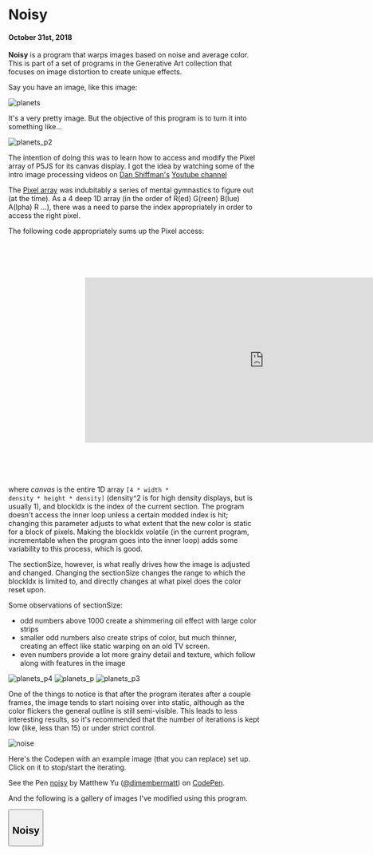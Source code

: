 # Noisy
#### October 31st, 2018

**Noisy** is a program that warps images based on noise and average color. This is part of a set of programs in the Generative Art collection that focuses on image distortion to create unique effects.

Say you have an image, like this image:

![planets](./images/noisy/planets.jpg)

It's a very pretty image. But the objective of this program is to turn it into something like...

![planets_p2](./images/noisy/planets_p2.png)

The intention of doing this was to learn how to access and modify the
Pixel array of P5JS for its canvas display. I got the idea by watching some of the intro image processing videos on [Dan Shiffman's](https://shiffman.net/) [Youtube channel](https://www.youtube.com/channel/UCvjgXvBlbQiydffZU7m1_aw)

The [Pixel array](https://p5js.org/reference/#/p5/pixels) was
indubitably a series of mental gymnastics to figure out (at the time). As a 4 deep 1D array (in the order of R(ed) G(reen) B(lue) A(lpha) R ...), there was a need to parse the index appropriately in order to access the right pixel.

The following code appropriately sums up the Pixel access:

<iframe
  src="https://carbon.now.sh/embed/?bg=rgba(171%2C%20184%2C%20195%2C%201)&t=oceanic-next&wt=none&l=javascript&ds=true&dsyoff=20px&dsblur=68px&wc=true&wa=false&pv=56px&ph=56px&ln=true&fm=Hack&fs=14px&lh=133%25&si=false&es=4x&wm=false&code=for%2520(int%2520i%2520%253D%25200%253B%2520i%2520%253C%2520canvas%253B%2520i%2520%252B%253D%25204)%257B%250A%2509if(i%2525(d*sectionSize)%2520%253D%253D%2520blockIdx)%2520%257B%250A%2509%2509%252F%252Fdo%2520something%253Cbr%253E%250A%2509%257D%250A%257D"
  style="transform:scale(0.7); width:1024px; height:473px; border:0; overflow:hidden;"
  sandbox="allow-scripts allow-same-origin">
</iframe>

where *canvas* is the entire 1D array <code>[4 * width * density * height * density]</code> (density^2 is for high density displays, but is usually 1), and blockIdx is the index of the current section. The program doesn't access the inner loop unless a certain modded index is hit; changing this parameter adjusts to what extent that the new color is static for a block of pixels. Making the blockIdx volatile (in the current program, incrementable when the program goes into the inner loop) adds some variability to this process, which is good.

The sectionSize, however, is what really drives how the image is adjusted and changed. Changing the sectionSize changes the range to which the blockIdx is limited to, and directly changes at what pixel does the color reset upon.

Some observations of sectionSize:
* odd numbers above 1000 create a shimmering oil effect with large color strips
* smaller odd numbers also create strips of color, but much thinner, creating an effect like static warping on an old TV screen.
* even numbers provide a lot more grainy detail and texture, which follow along with features in the image

![planets_p4](./images/noisy/planets_p4.png)
![planets_p](./images/noisy/planets_p.png)
![planets_p3](./images/noisy/planets_p3.png)

One of the things to notice is that after the program iterates after a couple frames, the image tends to start noising over into static, although as the color flickers the general outline is still semi-visible. This leads to less interesting results, so it's recommended that the number of iterations is kept low (like, less than 15) or under strict control.

![noise](./images/noisy/noise.png)

Here's the Codepen with an example image (that you can replace) set up. Click on it to stop/start the iterating.

<p data-height="686" data-theme-id="0" data-slug-hash="GBGvJR" data-default-tab="result" data-user="dimembermatt" data-pen-title="noisy" class="codepen">See the Pen <a href="https://codepen.io/dimembermatt/pen/GBGvJR/">noisy</a> by Matthew Yu (<a href="https://codepen.io/dimembermatt">@dimembermatt</a>) on <a href="https://codepen.io">CodePen</a>.</p>
<script async src="https://static.codepen.io/assets/embed/ei.js"></script>

And the following is a gallery of images I've modified using this program.

<!--noisy gallery-->
<div class="flex-container">
    <section>
        <button class="accordion"><h2>Noisy</h2></button>
        <div id="NoisyGallery" class="panel"></div>
        <script>
            let NoisyContainer = document.getElementById("NoisyGallery");
            //zero index contains extension
            //everything else is picture name
            let NoisyPictures = ["png", "planets_s", "planets_s2", "coastline", "moon", "moon2", "spaceMountain", "nebula2", "nebula3", "wunderscape1", "wunderscape2"];
            for (let i = 1; i < NoisyPictures.length; i++) {
                let src = "./images/noisy/" + NoisyPictures[i] + "." + NoisyPictures[0];
                let img = new Image();
                img.src = src;
                NoisyContainer.appendChild(img);
            }
        </script>
    </section>
</div>

<!--expander for galleries-->
<script src="res/gallery-expander.js"></script>
